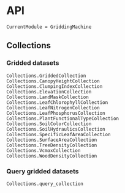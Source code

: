 # API
```@meta
CurrentModule = GriddingMachine
```


## Collections

### Gridded datasets
```@docs
Collections.GriddedCollection
Collections.CanopyHeightCollection
Collections.ClumpingIndexCollection
Collections.ElevationCollection
Collections.LandMaskCollection
Collections.LeafChlorophyllCollection
Collections.LeafNitrogenCollection
Collections.LeafPhosphorusCollection
Collections.PlantFunctionalTypeCollection
Collections.SoilColorCollection
Collections.SoilHydraulicsCollection
Collections.SpecificLeafAreaCollection
Collections.SurfaceAreaCollection
Collections.TreeDensityCollection
Collections.VcmaxCollection
Collections.WoodDensityCollection
```

### Query gridded datasets
```@docs
Collections.query_collection
```
